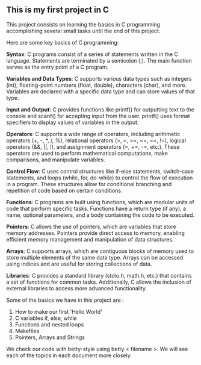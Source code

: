 ## This is my first project in C

This project consists on learning the basics in C programming accomplishing several small tasks until the end of this project. 


Here are some key basics of C programming:

**Syntax**: C programs consist of a series of statements written in the C language. Statements are terminated by a semicolon (;). The main function serves as the entry point of a C program.

**Variables and Data Types**: C supports various data types such as integers (int), floating-point numbers (float, double), characters (char), and more. Variables are declared with a specific data type and can store values of that type.

**Input and Output**: C provides functions like printf() for outputting text to the console and scanf() for accepting input from the user. printf() uses format specifiers to display values of variables in the output.

**Operators**: C supports a wide range of operators, including arithmetic operators (+, -, *, /, %), relational operators (>, <, >=, <=, ==, !=), logical operators (&&, ||, !), and assignment operators (=, +=, -=, etc.). These operators are used to perform mathematical computations, make comparisons, and manipulate variables.

**Control Flow**: C uses control structures like if-else statements, switch-case statements, and loops (while, for, do-while) to control the flow of execution in a program. These structures allow for conditional branching and repetition of code based on certain conditions.

**Functions**: C programs are built using functions, which are modular units of code that perform specific tasks. Functions have a return type (if any), a name, optional parameters, and a body containing the code to be executed.

**Pointers**: C allows the use of pointers, which are variables that store memory addresses. Pointers provide direct access to memory, enabling efficient memory management and manipulation of data structures.

**Arrays**: C supports arrays, which are contiguous blocks of memory used to store multiple elements of the same data type. Arrays can be accessed using indices and are useful for storing collections of data.

**Libraries**: C provides a standard library (stdio.h, math.h, etc.) that contains a set of functions for common tasks. Additionally, C allows the inclusion of external libraries to access more advanced functionality.

Some of the basics we have in this project are :

1. How to make our first 'Hello World'
2. C variables if, else, while
3. Functions and nested loops
4. Makefiles
5. Pointers, Arrays and Strings

We check our code with betty-style using betty < filename >. 
We will see each of the topics in each document more closely.
